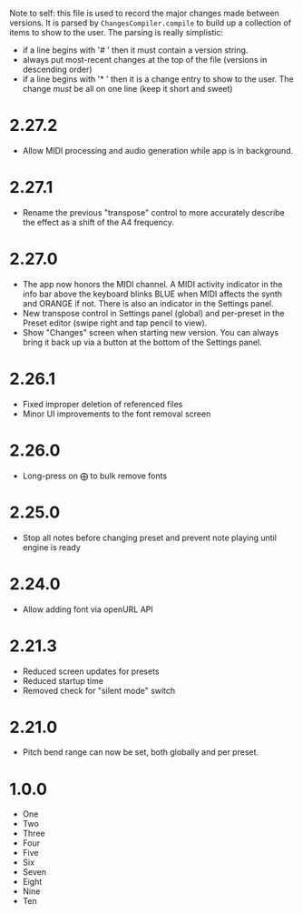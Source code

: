 Note to self: this file is used to record the major changes made between versions.
It is parsed by `ChangesCompiler.compile` to build up a collection of items to show to the user.
The parsing is really simplistic:

- if a line begins with '# ' then it must contain a version string.
- always put most-recent changes at the top of the file (versions in descending order)
- if a line begins with '* ' then it is a change entry to show to the user. The change *must* be all on one line (keep it short and sweet)

# 2.27.2

* Allow MIDI processing and audio generation while app is in background.

# 2.27.1

* Rename the previous "transpose" control to more accurately describe the effect as a shift of the A4 frequency.

# 2.27.0

* The app now honors the MIDI channel. A MIDI activity indicator in the info bar above the
  keyboard blinks BLUE when MIDI affects the synth and ORANGE if not. There is also an indicator 
  in the Settings panel.
* New transpose control in Settings panel (global) and per-preset in the Preset editor (swipe right and tap pencil to 
  view).
* Show "Changes" screen when starting new version. You can always bring it back up via a button at the bottom of the
  Settings panel.

# 2.26.1

* Fixed improper deletion of referenced files
* Minor UI improvements to the font removal screen

# 2.26.0

* Long-press on ⨁ to bulk remove fonts

# 2.25.0

* Stop all notes before changing preset and prevent note playing until engine is ready

# 2.24.0

* Allow adding font via openURL API

# 2.21.3

* Reduced screen updates for presets
* Reduced startup time
* Removed check for "silent mode" switch

# 2.21.0

* Pitch bend range can now be set, both globally and per preset.

# 1.0.0

* One
* Two
* Three
* Four
* Five
* Six
* Seven
* Eight
* Nine
* Ten


